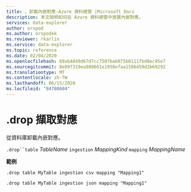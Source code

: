 ```yaml
---
title: 。卸載內嵌對應-Azure 資料總管 |Microsoft Docs
description: 本文說明如何在 Azure 資料總管中放置內嵌對應。
services: data-explorer
author: orspod
ms.author: orspodek
ms.reviewer: rkarlin
ms.service: data-explorer
ms.topic: reference
ms.date: 02/04/2020
ms.openlocfilehash: 69ab4849d67d7cc7507bab075b0111fbd8ec95e7
ms.sourcegitcommit: 8e097319ea989661e1958efaa1586459d2b69292
ms.translationtype: MT
ms.contentlocale: zh-TW
ms.lasthandoff: 06/15/2020
ms.locfileid: "84780604"
---
```

# <a name="drop-ingestion-mapping"></a>.drop 擷取對應

從資料庫卸載內嵌對應。
 
`.drop``table` *TableName* `ingestion` *MappingKind* `mapping` *MappingName*   

**範例** 

```kusto
.drop table MyTable ingestion csv mapping "Mapping1" 

.drop table MyTable ingestion json mapping "Mapping1" 
```
